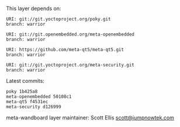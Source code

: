 This layer depends on:

    URI: git://git.yoctoproject.org/poky.git
    branch: warrior

    URI: git://git.openembedded.org/meta-openembedded
    branch: warrior

    URI: https://github.com/meta-qt5/meta-qt5.git
    branch: warrior

    URI: git://git.yoctoproject.org/meta-security.git
    branch: warrior

Latest commits:

    poky 1b425a8
    meta-openembedded 50108c1
    meta-qt5 f4531ec
    meta-security d126999

meta-wandboard layer maintainer: Scott Ellis <scott@jumpnowtek.com>
